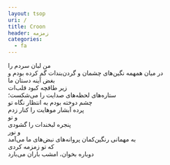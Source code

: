 ```yaml
---
layout: tsop
uri: /
title: Croon
header: زمزمه
categories:
  - fa 
---
```


من لبان سردم را  
در میان همهمه نگین‌های چشمان و گردن‌بندات گم کرده بودم و  
بغض آینه دستان ما  
زیر طاقچه کبود قلب‌ات  
ستاره‌های لحظه‌های صدایت را می‌شکست؛  
چشم دوخته بودم به انتظار نگاه تو  
پرده آبشار موهایت را کنار زدم  
و تو  
پنجره لبخندات را گشودی  
و نور  
به مهمانی رنگین‌کمان پروانه‌های نبض‌های ما می‌آمد  
که تو زمزمه کردی  
دوباره بخوان، امشب باران می‌بارد
